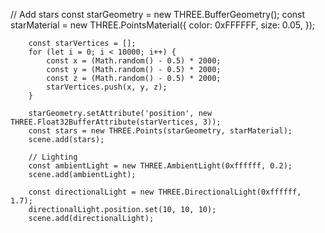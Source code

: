// Add stars
        const starGeometry = new THREE.BufferGeometry();
        const starMaterial = new THREE.PointsMaterial({
            color: 0xFFFFFF,
            size: 0.05,
        });

        const starVertices = [];
        for (let i = 0; i < 10000; i++) {
            const x = (Math.random() - 0.5) * 2000;
            const y = (Math.random() - 0.5) * 2000;
            const z = (Math.random() - 0.5) * 2000;
            starVertices.push(x, y, z);
        }

        starGeometry.setAttribute('position', new THREE.Float32BufferAttribute(starVertices, 3));
        const stars = new THREE.Points(starGeometry, starMaterial);
        scene.add(stars);

        // Lighting
        const ambientLight = new THREE.AmbientLight(0xffffff, 0.2);
        scene.add(ambientLight);

        const directionalLight = new THREE.DirectionalLight(0xffffff, 1.7);
        directionalLight.position.set(10, 10, 10);
        scene.add(directionalLight);